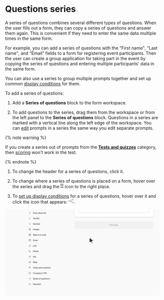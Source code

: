 # Questions series

A series of questions combines several different types of questions. When the user fills out a form, they can copy a series of questions and answer them again. This is convenient if they need to enter the same data multiple times in the same form.

For example, you can add a series of questions with the <q>First name</q>, <q>Last name</q>, and <q>Email</q> fields to a form for registering event participants. Then the user can create a group application for taking part in the event by copying the series of questions and entering multiple participants' data in the same form.

You can also use a series to group multiple prompts together and set up common [display conditions](../add-questions.md#conditions) for them.

To add a series of questions:

1. Add a **Series of questions** block to the form workspace.

1. To add questions to the series, drag them from the workspace or from the left panel to the **Series of questions** block.  Questions in a series are marked with a vertical line along the left edge of the workspace. You can [edit](../add-questions.md#params) prompts in a series the same way you edit separate prompts.

{% note warning %}

If you create a series out of prompts from the [**Tests and quizzes**](tests-ref.md) category, then [scoring](../tests.md#test-result) won't work in the test.

{% endnote %}

1. To change the header for a series of questions, click it.

1. To change where a series of questions is placed on a form, hover over the series and drag the ![](../../_assets/forms/drag-series.png) icon to the right place.

1. To [set up display conditions](../add-questions.md#conditions) for a series of questions, hover over it and click the icon that appears: ![](../../_assets/forms/conditions.png).

![](../../_assets/forms/tutorial-series.gif)
